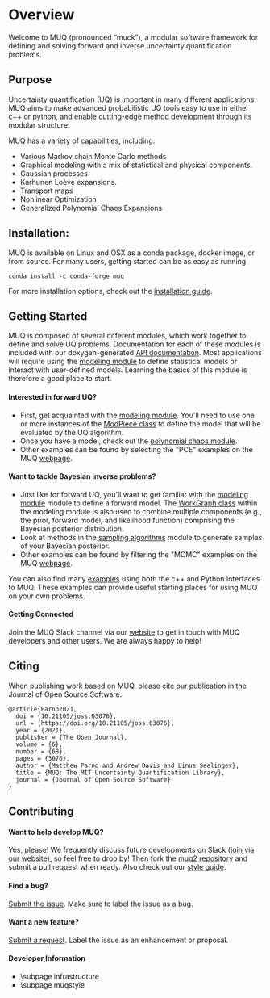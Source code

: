 # Overview

Welcome to MUQ (pronounced “muck”), a modular software framework for defining and solving forward and inverse uncertainty quantification problems.

## Purpose

Uncertainty quantification (UQ) is important in many different applications.
MUQ aims to make advanced probabilistic UQ tools easy to use in either c++ or python,
and enable cutting-edge method development through its modular structure.

MUQ has a variety of capabilities, including:

*  Various Markov chain Monte Carlo methods
*  Graphical modeling with a mix of statistical and physical components.
*  Gaussian processes
*  Karhunen Loève expansions.
*  Transport maps
*  Nonlinear Optimization
*  Generalized Polynomial Chaos Expansions

## Installation:

MUQ is available on Linux and OSX as a conda package, docker image, or from source. For many users, getting started can be as easy as running

```
conda install -c conda-forge muq
```

For more installation options, check out the [installation guide](https://nexgenanalytics.github.io/MIT-MUQ/latest/muqinstall.html).

## Getting Started

MUQ is composed of several different modules, which work together to define and solve UQ problems. 
Documentation for each of these modules is included with our doxygen-generated [API documentation](https://nexgenanalytics.github.io/MIT-MUQ/latest/index.html). 
Most applications will require using the [modeling module](https://nexgenanalytics.github.io/MIT-MUQ/latest/group__modeling.html) to define statistical models or interact with user-defined models. Learning the basics of this module is therefore a good place to start.

#### Interested in forward UQ?

- First, get acquainted with the [modeling module](https://nexgenanalytics.github.io/MIT-MUQ/latest/group__modeling.html).  You'll need to use one or more instances of the [ModPiece class](https://nexgenanalytics.github.io/MIT-MUQ/latest/classmuq_1_1Modeling_1_1ModPiece.html) to define the model that will be evaluated by the UQ algorithm.
- Once you have a model, check out the [polynomial chaos module](https://nexgenanalytics.github.io/MIT-MUQ/latest/group__polychaos.html).
- Other examples can be found by selecting the "PCE" examples on the MUQ [webpage](https://nexgenanalytics.github.io/MIT-MUQ/examples.html).

#### Want to tackle Bayesian inverse problems?

- Just like for forward UQ, you'll want to get familiar with the [modeling module](https://nexgenanalytics.github.io/MIT-MUQ/latest/group__modeling.html) module to define a forward model.  The [WorkGraph class](https://nexgenanalytics.github.io/MIT-MUQ/latest/classmuq_1_1Modeling_1_1WorkGraph.html) within the modeling module is also used to combine multiple components (e.g., the prior, forward model, and likelihood function) comprising the Bayesian posterior distribution.
- Look at methods in the [sampling algorithms](https://nexgenanalytics.github.io/MIT-MUQ/latest/group__sampling.html) module to generate samples of your Bayesian posterior.
- Other examples can be found by filtering the "MCMC" examples on the MUQ [webpage](https://nexgenanalytics.github.io/MIT-MUQ/examples.html).

You can also find many [examples](https://nexgenanalytics.github.io/MIT-MUQ/examples.html) using both the c++ and Python interfaces to MUQ.  These examples can provide useful starting places for using MUQ on your own problems.

#### Getting Connected

Join the MUQ Slack channel via our [website](https://nexgenanalytics.github.io/MIT-MUQ) to get in touch with MUQ developers and other users. We are always happy to help!

## Citing

When publishing work based on MUQ, please cite our publication in the Journal of Open Source Software.

<div><pre><code class="language-plaintext">@article{Parno2021,
  doi = {10.21105/joss.03076},
  url = {https://doi.org/10.21105/joss.03076},
  year = {2021},
  publisher = {The Open Journal},
  volume = {6},
  number = {68},
  pages = {3076},
  author = {Matthew Parno and Andrew Davis and Linus Seelinger},
  title = {MUQ: The MIT Uncertainty Quantification Library},
  journal = {Journal of Open Source Software}
}</code></pre></div>

## Contributing

#### Want to help develop MUQ?

Yes, please! We frequently discuss future developments on Slack ([join via our website](https://nexgenanalytics.github.io/MIT-MUQ)), so feel free to drop by!
Then fork the [muq2 repository](https://github.com/NexGenAnalytics/MIT-MUQ) and submit a pull request when ready.
Also check out our [style guide](https://nexgenanalytics.github.io/MIT-MUQ/latest/muqstyle.html).

#### Find a bug?

[Submit the issue](https://github.com/NexGenAnalytics/MIT-MUQ/issues).  Make sure to label the issue as a bug.

#### Want a new feature?

[Submit a request](https://github.com/NexGenAnalytics/MIT-MUQ/pulls).  Label the issue as an enhancement or proposal.


#### Developer Information
- \subpage infrastructure
- \subpage muqstyle
